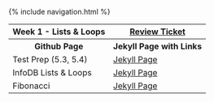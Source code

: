 {% include navigation.html %}

<table>
<th> Week 1 - Lists & Loops <th>
<a href="https://github.com/shrutiapcsp/Shruti-Individual-/issues/2">Review Ticket</a>

   <tr>
    <th>Github Page</th>
    <th>Jekyll Page with Links</th>
   </tr>
   <tr>
    <td>Test Prep (5.3, 5.4)</td>
    <td> <a href="https://shrutiapcsp.github.io/Shruti-Individual-/test%20prep">Jekyll Page</a> </td>
  </tr>
  <tr>
    <td>InfoDB Lists & Loops</td>
    <td> <a href="https://shrutiapcsp.github.io/Shruti-Individual-/listsLoops">Jekyll Page</a> </td>
<tr>
    <td>Fibonacci</td>
    <td> <a href="https://shrutiapcsp.github.io/Shruti-Individual-/fibonacci">Jekyll Page</a> </td>
  </tr>

</table>